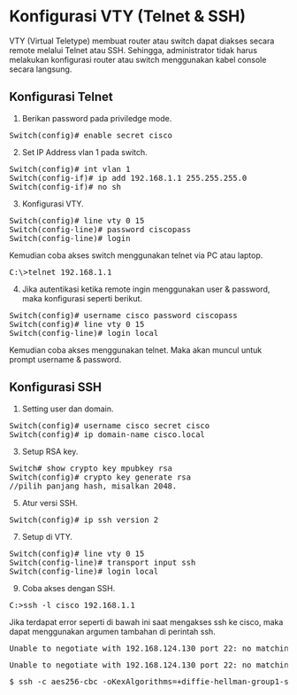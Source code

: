 # Konfigurasi VTY (Telnet & SSH)
VTY (Virtual Teletype) membuat router atau switch dapat diakses secara remote melalui Telnet atau SSH. Sehingga, administrator tidak harus melakukan konfigurasi router atau switch menggunakan kabel console secara langsung.

## Konfigurasi Telnet
1. Berikan password pada priviledge mode.<br>
<pre>
Switch(config)# enable secret cisco
</pre>

2. Set IP Address vlan 1 pada switch.<br>
<pre>
Switch(config)# int vlan 1
Switch(config-if)# ip add 192.168.1.1 255.255.255.0
Switch(config-if)# no sh
</pre>

3. Konfigurasi VTY.<br>
<pre>
Switch(config)# line vty 0 15
Switch(config-line)# password ciscopass
Switch(config-line)# login
</pre>

Kemudian coba akses switch menggunakan telnet via PC atau laptop.<br>
<pre>C:\>telnet 192.168.1.1</pre>

4. Jika autentikasi ketika remote ingin menggunakan user & password, maka konfigurasi seperti berikut.<br>
<pre>
Switch(config)# username cisco password ciscopass
Switch(config)# line vty 0 15
Switch(config-line)# login local
</pre>

Kemudian coba akses menggunakan telnet. Maka akan muncul untuk prompt username & password.<br>

## Konfigurasi SSH
1. Setting user dan domain.
<pre>
Switch(config)# username cisco secret cisco
Switch(config)# ip domain-name cisco.local
</pre>

3. Setup RSA key.
<pre>
Switch# show crypto key mpubkey rsa
Switch(config)# crypto key generate rsa
//pilih panjang hash, misalkan 2048.
</pre>

5. Atur versi SSH.
<pre>
Switch(config)# ip ssh version 2
</pre>

7. Setup di VTY.
<pre>
Switch(config)# line vty 0 15
Switch(config-line)# transport input ssh
Switch(config-line)# login local
</pre>

9. Coba akses dengan SSH.
<pre>
C:>ssh -l cisco 192.168.1.1
</pre>

Jika terdapat error seperti di bawah ini saat mengakses ssh ke cisco, maka dapat menggunakan argumen tambahan di perintah ssh. <br>

<pre>Unable to negotiate with 192.168.124.130 port 22: no matching key exchange method found. Their offer: diffie-hellman-group1-sha1</pre>
<pre>Unable to negotiate with 192.168.124.130 port 22: no matching cipher found. Their offer: aes128-cbc,3des-cbc,aes192-cbc,aes256-cbc</pre>
<pre>$ ssh -c aes256-cbc -oKexAlgorithms=+diffie-hellman-group1-sha1 cisco@192.168.124.130</pre>
